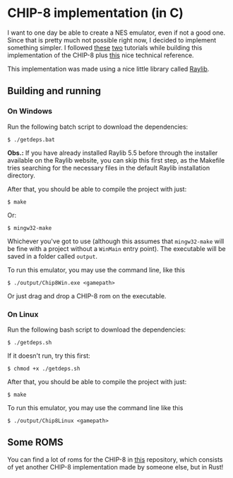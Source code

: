 # CHIP-8 implementation (in C)

I want to one day be able to create a NES emulator, even if not a good
one. Since that is pretty much not possible right now, I decided to implement something simpler. I followed [these](https://multigesture.net/articles/how-to-write-an-emulator-chip-8-interpreter/) [two](https://tobiasvl.github.io/blog/write-a-chip-8-emulator/) tutorials while building this implementation of the CHIP-8 plus [this](http://devernay.free.fr/hacks/chip8/C8TECH10.HTM) nice technical reference.

This implementation was made using a nice little library called [Raylib](https://www.raylib.com/).

## Building and running

### On Windows

Run the following batch script to download the dependencies:

```console
$ ./getdeps.bat
```

**Obs.:** If you have already installed Raylib 5.5
before through the installer available on the Raylib website, you can skip this first step, as the Makefile tries searching for the necessary files in the default Raylib installation directory.

After that, you should be able to compile the project with just:

```console
$ make
```

Or:

```console
$ mingw32-make
```

Whichever you've got to use (although this assumes that `mingw32-make` will be fine with a project without a `WinMain` entry point). The executable will be saved in a folder called `output`.<br>

To run this emulator, you may use the command line, like this

```console
$ ./output/Chip8Win.exe <gamepath>
```

Or just drag and drop a CHIP-8 rom on the executable.

### On Linux

Run the following bash script to download the dependencies:

```console
$ ./getdeps.sh
```

If it doesn't run, try this first:

```console
$ chmod +x ./getdeps.sh
```

After that, you should be able to compile the project with just:

```console
$ make
```

To run this emulator, you may use the command line like this

```console
$ ./output/Chip8Linux <gamepath>
```

## Some ROMS

You can find a lot of roms for the CHIP-8 in [this](https://github.com/AlexEne/rust-chip8) repository, which consists of yet another CHIP-8 implementation made by someone else, but in Rust!
